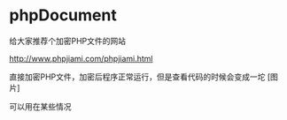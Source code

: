 # phpDocument

给大家推荐个加密PHP文件的网站

http://www.phpjiami.com/phpjiami.html

直接加密PHP文件，加密后程序正常运行，但是查看代码的时候会变成一坨
[图片]

可以用在某些情况

